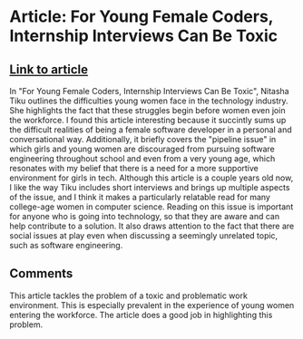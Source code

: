 # Article: For Young Female Coders, Internship Interviews Can Be Toxic
## [Link to article](https://www.wired.com/story/for-young-female-coders-internship-interviews-can-be-toxic/)
In "For Young Female Coders, Internship Interviews Can Be Toxic", Nitasha Tiku outlines the difficulties young women face in the technology industry. She highlights the fact that these struggles begin before women even join the workforce. I found this article interesting because it succintly sums up the difficult realities of being a female software developer in a personal and conversational way. Additionally, it briefly covers the "pipeline issue" in which girls and young women are discouraged from pursuing software engineering throughout school and even from a very young age, which resonates with my belief that there is a need for a more supportive environment for girls in tech. Although this article is a couple years old now, I like the way Tiku includes short interviews and brings up multiple aspects of the issue, and I think it makes a particularly relatable read for many college-age women in computer science. Reading on this issue is important for anyone who is going into technology, so that they are aware and can help contribute to a solution. It also draws attention to the fact that there are social issues at play even when discussing a seemingly unrelated topic, such as software engineering.

## Comments
This article tackles the problem of a toxic and problematic work environment. This is especially prevalent in the experience of young women entering the workforce. The article does a good job in highlighting this problem.